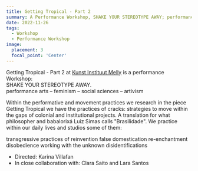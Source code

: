 ```yaml
---
title: Getting Tropical - Part 2
summary: A Performance Workshop, SHAKE YOUR STEREOTYPE AWAY; performance arts – feminism – social sciences – artivism
date: 2022-11-26
tags:
  - Workshop
  - Performance Workshop
image:
  placement: 3
  focal_point: 'Center'
---
```


Getting Tropical - Part 2 at [Kunst Instituut Melly](https://www.kunstinstituutmelly.nl/en/programs/6767-session-getting-tropical-part-2) is a performance Workshop: <br>SHAKE YOUR STEREOTYPE AWAY.<br> performance arts – feminism – social sciences – artivism

Within the performative and movement practices we research in the piece Getting Tropical we have the practices of cracks: strategies to move within the gaps of colonial and institutional projects. A translation for what philosopher and babalorixá Luiz Simas calls "Brasilidade". We practice within our daily lives and studios some of them:

transgressive practices of reinvention
false domestication
re-enchantment
disobedience
working with the unknown
disidentifications

- Directed: Karina Villafan
- In close collaboration with: Clara Saito and Lara Santos